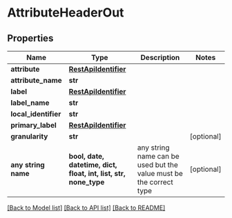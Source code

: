 # AttributeHeaderOut


## Properties
Name | Type | Description | Notes
------------ | ------------- | ------------- | -------------
**attribute** | [**RestApiIdentifier**](RestApiIdentifier.md) |  | 
**attribute_name** | **str** |  | 
**label** | [**RestApiIdentifier**](RestApiIdentifier.md) |  | 
**label_name** | **str** |  | 
**local_identifier** | **str** |  | 
**primary_label** | [**RestApiIdentifier**](RestApiIdentifier.md) |  | 
**granularity** | **str** |  | [optional] 
**any string name** | **bool, date, datetime, dict, float, int, list, str, none_type** | any string name can be used but the value must be the correct type | [optional]

[[Back to Model list]](../README.md#documentation-for-models) [[Back to API list]](../README.md#documentation-for-api-endpoints) [[Back to README]](../README.md)


